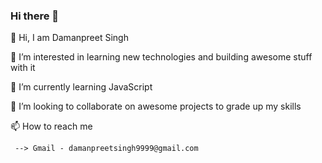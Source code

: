 ### Hi there 👋

<!--
**daman9999/daman9999** is a ✨ _special_ ✨ repository because its `README.md` (this file) appears on your GitHub profile.

Here are some ideas to get you started:
!--->

👋 Hi, I am Damanpreet Singh
<!---!-->
👀 I’m interested in learning new technologies and building awesome stuff with it
<!---!-->
🌱 I’m currently learning JavaScript 
<!---!-->
💞️ I’m looking to collaborate on awesome projects to grade up my skills
<!---!-->
📫 How to reach me 
<!---!-->
     --> Gmail - damanpreetsingh9999@gmail.com 
